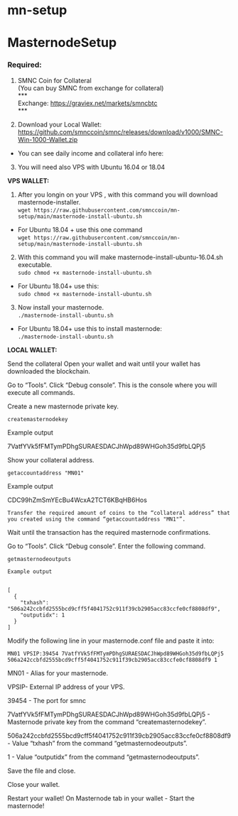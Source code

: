# mn-setup
# MasternodeSetup

### Required:

1. SMNC Coin for Collateral <br>
(You can buy SMNC from exchange for collateral) <br>
*** <br>
Exchange: https://graviex.net/markets/smncbtc
<br>***

2. Download your Local Wallet: https://github.com/smnccoin/smnc/releases/download/v1000/SMNC-Win-1000-Wallet.zip

- You can see daily income and collateral info here: 


3. You will need also VPS with Ubuntu 16.04 or 18.04

**VPS WALLET:**

1. After you longin on your VPS , with this command you will download masternode-installer.   
`wget https://raw.githubusercontent.com/smnccoin/mn-setup/main/masternode-install-ubuntu.sh`  
- For Ubuntu 18.04 + use this one command   
`wget https://raw.githubusercontent.com/smnccoin/mn-setup/main/masternode-install-ubuntu.sh` 

2. With this command you will make masternode-install-ubuntu-16.04.sh executable.  
`sudo chmod +x masternode-install-ubuntu.sh` <br>

- For Ubuntu 18.04+ use this: <br>
`sudo chmod +x masternode-install-ubuntu.sh` <br>

3. Now install your masternode.  
`./masternode-install-ubuntu.sh`

- For Ubuntu 18.04+ use this to install masternode: <br>
`./masternode-install-ubuntu.sh`



**LOCAL WALLET:**

Send the collateral
Open your wallet and wait until your wallet has downloaded the blockchain.

Go to “Tools”.
Click “Debug console”.
This is the console where you will execute all commands.

Create a new masternode private key.

```
createmasternodekey
```

Example output

7VatfYVk5fFMTymPDhgSURAESDACJhWpd89WHGoh35d9fbLQPj5

Show your collateral address.
```
getaccountaddress "MN01"
```

Example output

CDC99hZmSmYEcBu4WcxA2TCT6KBqHB6Hos
```
Transfer the required amount of coins to the “collateral address” that you created using the command “getaccountaddress "MN1"”.
```
Wait until the transaction has the required masternode confirmations.

Go to “Tools”.
Click “Debug console”.
Enter the following command.
```
getmasternodeoutputs
```
```
Example output


[
  {
    "txhash": "506a242ccbfd2555bcd9cff5f4041752c911f39cb2905acc83ccfe0cf8808df9",
    "outputidx": 1
  }
]
```

Modify the following line in your masternode.conf file and paste it into:
```
MN01 VPSIP:39454 7VatfYVk5fFMTymPDhgSURAESDACJhWpd89WHGoh35d9fbLQPj5 506a242ccbfd2555bcd9cff5f4041752c911f39cb2905acc83ccfe0cf8808df9 1
```
MN01 - Alias for your masternode.

VPSIP- External IP address of your VPS.

39454 - The port for smnc 

7VatfYVk5fFMTymPDhgSURAESDACJhWpd89WHGoh35d9fbLQPj5 - Masternode private key from the command “createmasternodekey”.

506a242ccbfd2555bcd9cff5f4041752c911f39cb2905acc83ccfe0cf8808df9 - Value “txhash” from the command “getmasternodeoutputs”.

1 - Value “outputidx” from the command “getmasternodeoutputs”.


Save the file and close.

Close your wallet.

Restart your wallet! 
On Masternode tab in your wallet - Start the masternode!
